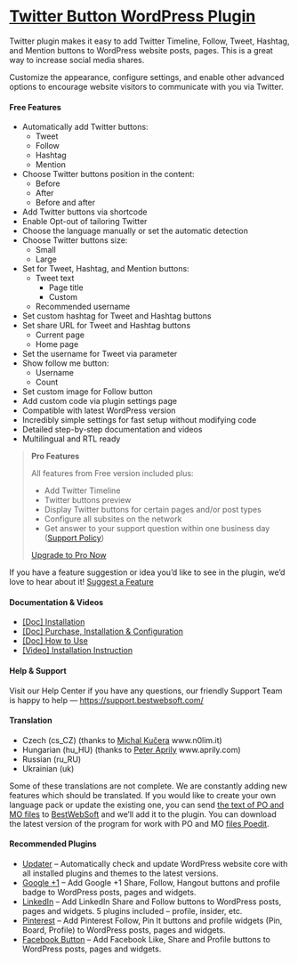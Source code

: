 <a href="https://bestwebsoft.com/products/wordpress/plugins/twitter/" target=_blank>Twitter Button WordPress Plugin</a>
========================

<p>Twitter plugin makes it easy to add Twitter Timeline, Follow, Tweet, Hashtag, and Mention buttons to WordPress website posts, pages. This is a great way to increase social media shares.</p>
<p>Customize the appearance, configure settings, and enable other advanced options to encourage website visitors to communicate with you via Twitter.</p>
<p><span class="embed-youtube" style="text-align:center; display: block;"></span></p>
<h4>Free Features</h4>
<ul>
<li>Automatically add Twitter buttons:
<ul>
<li>Tweet</li>
<li>Follow</li>
<li>Hashtag</li>
<li>Mention</li>
</ul>
</li>
<li>Choose Twitter buttons position in the content:
<ul>
<li>Before</li>
<li>After</li>
<li>Before and after</li>
</ul>
</li>
<li>Add Twitter buttons via shortcode</li>
<li>Enable Opt-out of tailoring Twitter</li>
<li>Choose the language manually or set the automatic detection</li>
<li>Choose Twitter buttons size:
<ul>
<li>Small</li>
<li>Large</li>
</ul>
</li>
<li>Set for Tweet, Hashtag, and Mention buttons:
<ul>
<li>Tweet text
<ul>
<li>Page title</li>
<li>Custom</li>
</ul>
</li>
<li>Recommended username</li>
</ul>
</li>
<li>Set custom hashtag for Tweet and Hashtag buttons</li>
<li>Set share URL for Tweet and Hashtag buttons
<ul>
<li>Current page</li>
<li>Home page</li>
</ul>
</li>
<li>Set the username for Tweet via parameter</li>
<li>Show follow me button:
<ul>
<li>Username</li>
<li>Count</li>
</ul>
</li>
<li>Set custom image for Follow button</li>
<li>Add custom code via plugin settings page</li>
<li>Compatible with latest WordPress version</li>
<li>Incredibly simple settings for fast setup without modifying code</li>
<li>Detailed step-by-step documentation and videos</li>
<li>Multilingual and RTL ready</li>
</ul>
<blockquote>
<p><strong>Pro Features</strong></p>
<p>All features from Free version included plus:</p>
<ul>
<li>Add Twitter Timeline</li>
<li>Twitter buttons preview</li>
<li>Display Twitter buttons for certain pages and/or post types</li>
<li>Configure all subsites on the network</li>
<li>Get answer to your support question within one business day (<a href="https://bestwebsoft.com/support-policy/" rel="nofollow">Support Policy</a>)</li>
</ul>
<p><a href="https://bestwebsoft.com/products/wordpress/plugins/twitter/?k=5d5eadeb5acd19904cbbcf3104f6ea13" rel="nofollow">Upgrade to Pro Now</a></p>
</blockquote>
<p>If you have a feature suggestion or idea you&#8217;d like to see in the plugin, we&#8217;d love to hear about it! <a href="https://support.bestwebsoft.com/hc/en-us/requests/new" rel="nofollow">Suggest a Feature</a></p>
<h4>Documentation &amp; Videos</h4>
<ul>
<li><a href="https://docs.google.com/document/d/1IRWS_ih2ZFfWv0s4oU3LgjwWcBxtZ4UGlI7UmvPNMSQ/" rel="nofollow">[Doc] Installation</a></li>
<li><a href="https://docs.google.com/document/d/10-vIGgVw8SzZ8jU4e57mqn6VrasKtPFhS7vtgTIO3Dg/" rel="nofollow">[Doc] Purchase, Installation &amp; Configuration</a></li>
<li><a href="https://docs.google.com/document/d/1Zy0GILpchmrvwxeMXxIpti12hTKR_wuobiIku0xKYAQ/" rel="nofollow">[Doc] How to Use</a></li>
<li><a href="https://www.youtube.com/watch?v=ls9754Mr8Xg" rel="nofollow">[Video] Installation Instruction</a></li>
</ul>
<h4>Help &amp; Support</h4>
<p>Visit our Help Center if you have any questions, our friendly Support Team is happy to help — <a href="https://support.bestwebsoft.com/" rel="nofollow">https://support.bestwebsoft.com/</a></p>
<h4>Translation</h4>
<ul>
<li>Czech (cs_CZ) (thanks to <a href="mailto:&#107;&#117;&#x63;&#x65;&#114;&#x61;&#x6d;&#105;&#064;&#x67;&#109;&#097;&#x69;&#108;&#046;&#x63;&#x6f;&#109;" rel="nofollow">Michal Kučera</a> www.n0lim.it)</li>
<li>Hungarian (hu_HU) (thanks to <a href="mailto:&#x73;&#x6f;&#x6c;&#x61;&#x72;s&#105;&#100;&#101;&#048;&#057;&#064;&#x67;&#x6d;&#x61;&#x69;&#x6c;&#x2e;c&#111;&#109;" rel="nofollow">Peter Aprily</a> www.aprily.com)</li>
<li>Russian (ru_RU)</li>
<li>Ukrainian (uk)</li>
</ul>
<p>Some of these translations are not complete. We are constantly adding new features which should be translated. If you would like to create your own language pack or update the existing one, you can send <a href="https://codex.wordpress.org/Translating_WordPress" rel="nofollow">the text of PO and MO files</a> to <a href="https://support.bestwebsoft.com/hc/en-us/requests/new" rel="nofollow">BestWebSoft</a> and we&#8217;ll add it to the plugin. You can download the latest version of the program for work with PO and MO <a href="http://www.poedit.net/download.php" rel="nofollow">files Poedit</a>.</p>
<h4>Recommended Plugins</h4>
<ul>
<li><a href="https://bestwebsoft.com/products/wordpress/plugins/updater/?k=4e3cbf90f06b1a8d47346da9a8ea106b" rel="nofollow">Updater</a> &#8211; Automatically check and update WordPress website core with all installed plugins and themes to the latest versions.</li>
<li><a href="https://bestwebsoft.com/products/wordpress/plugins/google-plus-one/?k=e8425f26ec963119cc0e7e4b9eef7a9b" rel="nofollow">Google +1</a> &#8211; Add Google +1 Share, Follow, Hangout buttons and profile badge to WordPress posts, pages and widgets.</li>
<li><a href="https://bestwebsoft.com/products/wordpress/plugins/linkedin/?k=fe5130d56aa894f4227278e7b53859a4" rel="nofollow">LinkedIn</a> &#8211; Add LinkedIn Share and Follow buttons to WordPress posts, pages and widgets. 5 plugins included – profile, insider, etc.</li>
<li><a href="https://bestwebsoft.com/products/wordpress/plugins/pinterest/?k=de0a862fe6c9aba43fc8d30202f312b2" rel="nofollow">Pinterest</a> &#8211; Add Pinterest Follow, Pin It buttons and profile widgets (Pin, Board, Profile) to WordPress posts, pages and widgets.</li>
<li><a href="https://bestwebsoft.com/products/wordpress/plugins/facebook-like-button/?k=5da65dd74669c3eb5ddb6f27da1da65e" rel="nofollow">Facebook Button</a> &#8211; Add Facebook Like, Share and Profile buttons to WordPress posts, pages and widgets.</li>
</ul>
